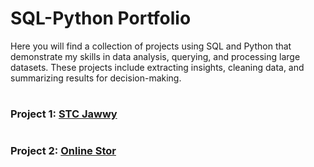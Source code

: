 # SQL-Python Portfolio

Here you will find a collection of projects using SQL and Python that demonstrate my skills in data analysis, querying, and processing large datasets. These projects include extracting insights, cleaning data, and summarizing results for decision-making.

#
### Project 1: [STC Jawwy](https://github.com/Malik-Almalki/STC-Jawwy)
#
### Project 2: [Online Stor](https://github.com/Malik-Almalki/Online-Stor-Sales/tree/main)
#
